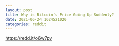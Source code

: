 ```yaml
--- 
layout: post 
title: Why is Bitcoin’s Price Going Up Suddenly? 
date: 2021-06-24 1624521020 
categories: reddit 
--- 
```

https://redd.it/o6w7pv
